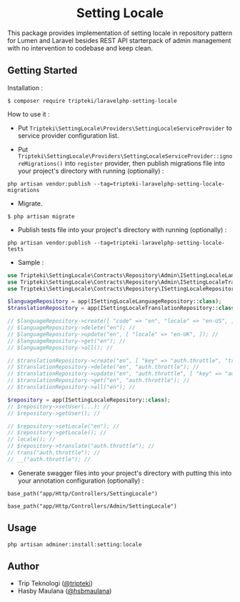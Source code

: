 <h1 align="center">Setting Locale</h1>

This package provides implementation of setting locale in repository pattern for Lumen and Laravel besides REST API starterpack of admin management with no intervention to codebase and keep clean.

Getting Started
---

Installation :

```
$ composer require tripteki/laravelphp-setting-locale
```

How to use it :

- Put `Tripteki\SettingLocale\Providers\SettingLocaleServiceProvider` to service provider configuration list.

- Put `Tripteki\SettingLocale\Providers\SettingLocaleServiceProvider::ignoreMigrations()` into `register` provider, then publish migrations file into your project's directory with running (optionally) :

```
php artisan vendor:publish --tag=tripteki-laravelphp-setting-locale-migrations
```

- Migrate.

```
$ php artisan migrate
```

- Publish tests file into your project's directory with running (optionally) :

```
php artisan vendor:publish --tag=tripteki-laravelphp-setting-locale-tests
```

- Sample :

```php
use Tripteki\SettingLocale\Contracts\Repository\Admin\ISettingLocaleLanguageRepository;
use Tripteki\SettingLocale\Contracts\Repository\Admin\ISettingLocaleTranslationRepository;
use Tripteki\SettingLocale\Contracts\Repository\ISettingLocaleRepository;

$languageRepository = app(ISettingLocaleLanguageRepository::class);
$translationRepository = app(ISettingLocaleTranslationRepository::class);

// $languageRepository->create([ "code" => "en", "locale" => "en-US", ]); //
// $languageRepository->delete("en"); //
// $languageRepository->update("en", [ "locale" => "en-UK", ]); //
// $languageRepository->get("en"); //
// $languageRepository->all(); //

// $translationRepository->create("en", [ "key" => "auth.throttle", "translate" => "Too many login attempts. Please try again in :seconds seconds.", ]); //
// $translationRepository->delete("en", "auth.throttle"); //
// $translationRepository->update("en", "auth.throttle", [ "key" => "auth.throttle", "translate" => "Too many login attempts. Please try again in :minutes minutes.", ]); //
// $translationRepository->get("en", "auth.throttle"); //
// $translationRepository->all("en"); //

$repository = app(ISettingLocaleRepository::class);
// $repository->setUser(...); //
// $repository->getUser(); //

// $repository->setLocale("en"); //
// $repository->getLocale(); //
// locale(); //
// $repository->translate("auth.throttle"); //
// trans("auth.throttle"); //
// __("auth.throttle"); //
```

- Generate swagger files into your project's directory with putting this into your annotation configuration (optionally) :

```
base_path("app/Http/Controllers/SettingLocale")
```

```
base_path("app/Http/Controllers/Admin/SettingLocale")
```

Usage
---

`php artisan adminer:install:setting:locale`

Author
---

- Trip Teknologi ([@tripteki](https://linkedin.com/company/tripteki))
- Hasby Maulana ([@hsbmaulana](https://linkedin.com/in/hsbmaulana))
